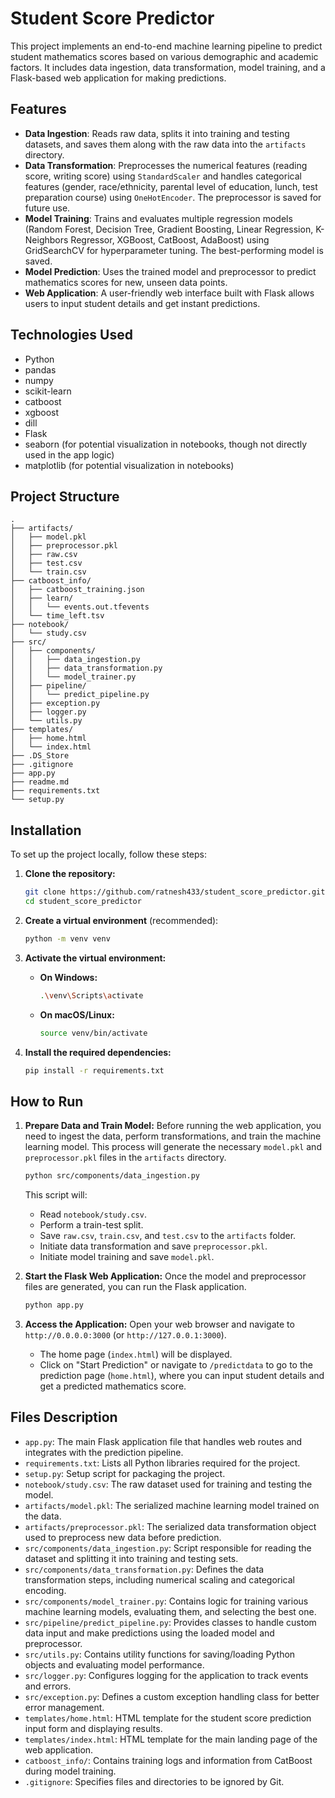# Student Score Predictor

This project implements an end-to-end machine learning pipeline to predict student mathematics scores based on various demographic and academic factors. It includes data ingestion, data transformation, model training, and a Flask-based web application for making predictions.

## Features

  * **Data Ingestion**: Reads raw data, splits it into training and testing datasets, and saves them along with the raw data into the `artifacts` directory.
  * **Data Transformation**: Preprocesses the numerical features (reading score, writing score) using `StandardScaler` and handles categorical features (gender, race/ethnicity, parental level of education, lunch, test preparation course) using `OneHotEncoder`. The preprocessor is saved for future use.
  * **Model Training**: Trains and evaluates multiple regression models (Random Forest, Decision Tree, Gradient Boosting, Linear Regression, K-Neighbors Regressor, XGBoost, CatBoost, AdaBoost) using GridSearchCV for hyperparameter tuning. The best-performing model is saved.
  * **Model Prediction**: Uses the trained model and preprocessor to predict mathematics scores for new, unseen data points.
  * **Web Application**: A user-friendly web interface built with Flask allows users to input student details and get instant predictions.

## Technologies Used

  * Python
  * pandas
  * numpy
  * scikit-learn
  * catboost
  * xgboost
  * dill
  * Flask
  * seaborn (for potential visualization in notebooks, though not directly used in the app logic)
  * matplotlib (for potential visualization in notebooks)

## Project Structure

```
.
├── artifacts/
│   ├── model.pkl
│   ├── preprocessor.pkl
│   ├── raw.csv
│   ├── test.csv
│   └── train.csv
├── catboost_info/
│   ├── catboost_training.json
│   ├── learn/
│   │   └── events.out.tfevents
│   └── time_left.tsv
├── notebook/
│   └── study.csv
├── src/
│   ├── components/
│   │   ├── data_ingestion.py
│   │   ├── data_transformation.py
│   │   └── model_trainer.py
│   ├── pipeline/
│   │   └── predict_pipeline.py
│   ├── exception.py
│   ├── logger.py
│   └── utils.py
├── templates/
│   ├── home.html
│   └── index.html
├── .DS_Store
├── .gitignore
├── app.py
├── readme.md
├── requirements.txt
└── setup.py
```

## Installation

To set up the project locally, follow these steps:

1.  **Clone the repository:**

    ```bash
    git clone https://github.com/ratnesh433/student_score_predictor.git
    cd student_score_predictor
    ```

2.  **Create a virtual environment** (recommended):

    ```bash
    python -m venv venv
    ```

3.  **Activate the virtual environment:**

      * **On Windows:**
        ```bash
        .\venv\Scripts\activate
        ```
      * **On macOS/Linux:**
        ```bash
        source venv/bin/activate
        ```

4.  **Install the required dependencies:**

    ```bash
    pip install -r requirements.txt
    ```

## How to Run

1.  **Prepare Data and Train Model:**
    Before running the web application, you need to ingest the data, perform transformations, and train the machine learning model. This process will generate the necessary `model.pkl` and `preprocessor.pkl` files in the `artifacts` directory.

    ```bash
    python src/components/data_ingestion.py
    ```

    This script will:

      * Read `notebook/study.csv`.
      * Perform a train-test split.
      * Save `raw.csv`, `train.csv`, and `test.csv` to the `artifacts` folder.
      * Initiate data transformation and save `preprocessor.pkl`.
      * Initiate model training and save `model.pkl`.

2.  **Start the Flask Web Application:**
    Once the model and preprocessor files are generated, you can run the Flask application.

    ```bash
    python app.py
    ```

3.  **Access the Application:**
    Open your web browser and navigate to `http://0.0.0.0:3000` (or `http://127.0.0.1:3000`).

      * The home page (`index.html`) will be displayed.
      * Click on "Start Prediction" or navigate to `/predictdata` to go to the prediction page (`home.html`), where you can input student details and get a predicted mathematics score.

## Files Description

  * `app.py`: The main Flask application file that handles web routes and integrates with the prediction pipeline.
  * `requirements.txt`: Lists all Python libraries required for the project.
  * `setup.py`: Setup script for packaging the project.
  * `notebook/study.csv`: The raw dataset used for training and testing the model.
  * `artifacts/model.pkl`: The serialized machine learning model trained on the data.
  * `artifacts/preprocessor.pkl`: The serialized data transformation object used to preprocess new data before prediction.
  * `src/components/data_ingestion.py`: Script responsible for reading the dataset and splitting it into training and testing sets.
  * `src/components/data_transformation.py`: Defines the data transformation steps, including numerical scaling and categorical encoding.
  * `src/components/model_trainer.py`: Contains logic for training various machine learning models, evaluating them, and selecting the best one.
  * `src/pipeline/predict_pipeline.py`: Provides classes to handle custom data input and make predictions using the loaded model and preprocessor.
  * `src/utils.py`: Contains utility functions for saving/loading Python objects and evaluating model performance.
  * `src/logger.py`: Configures logging for the application to track events and errors.
  * `src/exception.py`: Defines a custom exception handling class for better error management.
  * `templates/home.html`: HTML template for the student score prediction input form and displaying results.
  * `templates/index.html`: HTML template for the main landing page of the web application.
  * `catboost_info/`: Contains training logs and information from CatBoost during model training.
  * `.gitignore`: Specifies files and directories to be ignored by Git.
